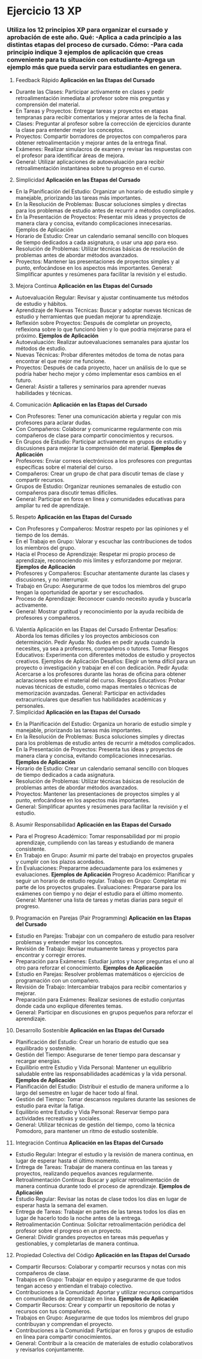 # Ejercicio 13 XP
### Utiliza los 12 principios XP para organizar el cursado y aprobación de este año. Qué: -Aplica a cada principio a las distintas etapas del proceso de cursado. Cómo: -Para cada principio indique 3 ejemplos de aplicación que creas conveniente para tu situación con estudiante-Agrega un ejemplo más que pueda servir para estudiantes en genera.
1. Feedback Rápido
**Aplicación en las Etapas del Cursado**
- Durante las Clases: Participar activamente en clases y pedir retroalimentación inmediata al profesor sobre mis preguntas y comprensión del material.
- En Tareas y Proyectos: Entregar tareas y proyectos en etapas tempranas para recibir comentarios y mejorar antes de la fecha final.
- Clases: Preguntar al profesor sobre la corrección de ejercicios durante la clase para entender mejor los conceptos.
- Proyectos: Compartir borradores de proyectos con compañeros para obtener retroalimentación y mejorar antes de la entrega final.
- Exámenes: Realizar simulacros de examen y revisar las respuestas con el profesor para identificar áreas de mejora.
- General: Utilizar aplicaciones de autoevaluación para recibir retroalimentación instantánea sobre tu progreso en el curso.
2. Simplicidad
**Aplicación en las Etapas del Cursado**
- En la Planificación del Estudio: Organizar un horario de estudio simple y manejable, priorizando las tareas más importantes.
- En la Resolución de Problemas: Buscar soluciones simples y directas para los problemas de estudio antes de recurrir a métodos complicados.
- En la Presentación de Proyectos: Presentar mis ideas y proyectos de manera clara y concisa, evitando complicaciones innecesarias.
Ejemplos de Aplicación
- Horario de Estudio: Crear un calendario semanal sencillo con bloques de tiempo dedicados a cada asignatura, o usar una app para eso.
- Resolución de Problemas: Utilizar técnicas básicas de resolución de problemas antes de abordar métodos avanzados.
- Proyectos: Mantener las presentaciones de proyectos simples y al punto, enfocándose en los aspectos más importantes.
General: Simplificar apuntes y resúmenes para facilitar la revisión y el estudio.
3. Mejora Continua
**Aplicación en las Etapas del Cursado**
- Autoevaluación Regular: Revisar y ajustar continuamente tus métodos de estudio y hábitos.
- Aprendizaje de Nuevas Técnicas: Buscar y adoptar nuevas técnicas de estudio y herramientas que puedan mejorar tu aprendizaje.
- Reflexión sobre Proyectos: Después de completar un proyecto, reflexiona sobre lo que funcionó bien y lo que podría mejorarse para el próximo.
**Ejemplos de Aplicación**
- Autoevaluación: Realizar autoevaluaciones semanales para ajustar los métodos de estudio.
- Nuevas Técnicas: Probar diferentes métodos de toma de notas para encontrar el que mejor me funcione.
- Proyectos: Después de cada proyecto, hacer un análisis de lo que se podría haber hecho mejor y cómo implementar esos cambios en el futuro.
- General: Asistir a talleres y seminarios para aprender nuevas habilidades y técnicas.
4. Comunicación
**Aplicación en las Etapas del Cursado**
- Con Profesores: Tener una comunicación abierta y regular con mis profesores para aclarar dudas.
- Con Compañeros: Colaborar y comunicarme regularmente con mis compañeros de clase para compartir conocimientos y recursos.
- En Grupos de Estudio: Participar activamente en grupos de estudio y discusiones para mejorar la comprensión del material.
**Ejemplos de Aplicación**
- Profesores: Enviar correos electrónicos a los profesores con preguntas específicas sobre el material del curso.
- Compañeros: Crear un grupo de chat para discutir temas de clase y compartir recursos.
- Grupos de Estudio: Organizar reuniones semanales de estudio con compañeros para discutir temas difíciles.
- General: Participar en foros en línea y comunidades educativas para ampliar tu red de aprendizaje.
5. Respeto
**Aplicación en las Etapas del Cursado**
- Con Profesores y Compañeros: Mostrar respeto por las opiniones y el tiempo de los demás.
- En el Trabajo en Grupo: Valorar y escuchar las contribuciones de todos los miembros del grupo.
- Hacia el Proceso de Aprendizaje: Respetar mi propio proceso de aprendizaje, reconociendo mis límites y esforzandome por mejorar.
**Ejemplos de Aplicación**
- Profesores y Compañeros: Escuchar atentamente durante las clases y discusiones, y no interrumpir.
- Trabajo en Grupo: Asegurarme de que todos los miembros del grupo tengan la oportunidad de aportar y ser escuchados.
- Proceso de Aprendizaje: Reconocer cuando necesito ayuda y buscarla activamente.
- General: Mostrar gratitud y reconocimiento por la ayuda recibida de profesores y compañeros.
6. Valentía
Aplicación en las Etapas del Cursado
Enfrentar Desafíos: Aborda los temas difíciles y los proyectos ambiciosos con determinación.
Pedir Ayuda: No dudes en pedir ayuda cuando la necesites, ya sea a profesores, compañeros o tutores.
Tomar Riesgos Educativos: Experimenta con diferentes métodos de estudio y proyectos creativos.
Ejemplos de Aplicación
Desafíos: Elegir un tema difícil para un proyecto o investigación y trabajar en él con dedicación.
Pedir Ayuda: Acercarse a los profesores durante las horas de oficina para obtener aclaraciones sobre el material del curso.
Riesgos Educativos: Probar nuevas técnicas de estudio, como mapas mentales o técnicas de memorización avanzadas.
General: Participar en actividades extracurriculares que desafíen tus habilidades académicas y personales.
7. Simplicidad
**Aplicación en las Etapas del Cursado**
- En la Planificación del Estudio: Organiza un horario de estudio simple y manejable, priorizando las tareas más importantes.
-  En la Resolución de Problemas: Busca soluciones simples y directas para los problemas de estudio antes de recurrir a métodos complicados.
- En la Presentación de Proyectos: Presenta tus ideas y proyectos de manera clara y concisa, evitando complicaciones innecesarias.
**Ejemplos de Aplicación**
- Horario de Estudio: Crear un calendario semanal sencillo con bloques de tiempo dedicados a cada asignatura.
- Resolución de Problemas: Utilizar técnicas básicas de resolución de problemas antes de abordar métodos avanzados.
- Proyectos: Mantener las presentaciones de proyectos simples y al punto, enfocándose en los aspectos más importantes.
- General: Simplificar apuntes y resúmenes para facilitar la revisión y el estudio.
8. Asumir Responsabilidad
**Aplicación en las Etapas del Cursado**
- Para el Progreso Académico: Tomar responsabilidad por mi propio aprendizaje, cumpliendo con las tareas y estudiando de manera consistente.
- En Trabajo en Grupo: Asumir mi parte del trabajo en proyectos grupales y cumplir con los plazos acordados.
- En Evaluaciones: Prepararme adecuadamente para los exámenes y evaluaciones.
**Ejemplos de Aplicación**
Progreso Académico: Planificar y seguir un horario de estudio regular.
Trabajo en Grupo: Completar mi parte de los proyectos grupales.
Evaluaciones: Prepararse para los exámenes con tiempo y no dejar el estudio para el último momento.
General: Mantener una lista de tareas y metas diarias para seguir el progreso.
9. Programación en Parejas (Pair Programming)
**Aplicación en las Etapas del Cursado**
- Estudio en Parejas: Trabajar con un compañero de estudio para resolver problemas y entender mejor los conceptos.
- Revisión de Trabajo: Revisar mutuamente tareas y proyectos para encontrar y corregir errores.
- Preparación para Exámenes: Estudiar juntos y hacer preguntas el uno al otro para reforzar el conocimiento.
**Ejemplos de Aplicación**
- Estudio en Parejas: Resolver problemas matemáticos o ejercicios de programación con un compañero.
- Revisión de Trabajo: Intercambiar trabajos para recibir comentarios y mejorar.
- Preparación para Exámenes: Realizar sesiones de estudio conjuntas donde cada uno explique diferentes temas.
- General: Participar en discusiones en grupos pequeños para reforzar el aprendizaje.
10. Desarrollo Sostenible
**Aplicación en las Etapas del Cursado**
- Planificación del Estudio: Crear un horario de estudio que sea equilibrado y sostenible.
- Gestión del Tiempo: Asegurarse de tener tiempo para descansar y recargar energías.
- Equilibrio entre Estudio y Vida Personal: Mantener un equilibrio saludable entre las responsabilidades académicas y la vida personal.
**Ejemplos de Aplicación**
- Planificación del Estudio: Distribuir el estudio de manera uniforme a lo largo del semestre en lugar de hacer todo al final.
- Gestión del Tiempo: Tomar descansos regulares durante las sesiones de estudio para evitar la fatiga.
- Equilibrio entre Estudio y Vida Personal: Reservar tiempo para actividades recreativas y sociales.
- General: Utilizar técnicas de gestión del tiempo, como la técnica Pomodoro, para mantener un ritmo de estudio sostenible.
11. Integración Continua
**Aplicación en las Etapas del Cursado**
- Estudio Regular: Integrar el estudio y la revisión de manera continua, en lugar de esperar hasta el último momento.
- Entrega de Tareas: Trabajar de manera continua en las tareas y proyectos, realizando pequeños avances regularmente.
- Retroalimentación Continua: Buscar y aplicar retroalimentación de manera continua durante todo el proceso de aprendizaje.
**Ejemplos de Aplicación**
- Estudio Regular: Revisar las notas de clase todos los días en lugar de esperar hasta la semana del examen.
- Entrega de Tareas: Trabajar en partes de las tareas todos los días en lugar de hacerlo todo la noche antes de la entrega.
- Retroalimentación Continua: Solicitar retroalimentación periódica del profesor sobre el progreso en un proyecto.
- General: Dividir grandes proyectos en tareas más pequeñas y gestionables, y completarlas de manera continua.
12. Propiedad Colectiva del Código
**Aplicación en las Etapas del Cursado**
- Compartir Recursos: Colaborar y compartir recursos y notas con mis compañeros de clase.
- Trabajos en Grupo: Trabajar en equipo y asegurarme de que todos tengan acceso y entiendan el trabajo colectivo.
- Contribuciones a la Comunidad: Aportar y utilizar recursos compartidos en comunidades de aprendizaje en línea.
**Ejemplos de Aplicación**
- Compartir Recursos: Crear y compartir un repositorio de notas y recursos con tus compañeros.
- Trabajos en Grupo: Asegurarme de que todos los miembros del grupo contribuyan y comprendan el proyecto.
- Contribuciones a la Comunidad: Participar en foros y grupos de estudio en línea para compartir conocimientos.
- General: Contribuir a la creación de materiales de estudio colaborativos y revisarlos conjuntamente.